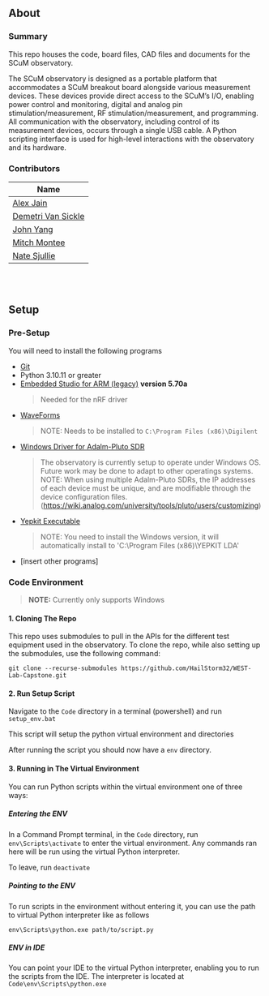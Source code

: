 ## About

### Summary
This repo houses the code, board files, CAD files and documents for the SCuM observatory.

The SCuM observatory is designed as a portable platform that accommodates a SCuM breakout board alongside various measurement devices. These devices provide direct access to the SCuM’s I/O, enabling power control and monitoring, digital and analog pin stimulation/measurement, RF stimulation/measurement, and programming. All communication with the observatory, including control of its measurement devices, occurs through a single USB cable. A Python scripting interface is used for high-level interactions with the observatory and its hardware.


### Contributors
| Name                  |
|-----------------------|
| [Alex Jain](https://github.com/ajainPSU)   |
| [Demetri Van Sickle](https://github.com/HailStorm32) |
| [John Yang](https://github.com/yan7-psu)  |
| [Mitch Montee](https://github.com/mmontee)  |
|[Nate Sjullie](https://github.com/nsjullie) |


<br>

<br>

## Setup

### Pre-Setup
You will need to install the following programs

 - [Git](https://git-scm.com/downloads/win)
 - Python 3.10.11 or greater
 - [Embedded Studio for ARM (legacy)](https://www.segger.com/downloads/embedded-studio/#ESforARM) **version 5.70a**
	 > Needed for the nRF driver
 -   [WaveForms](https://digilent.com/reference/software/waveforms/waveforms-3/start) 
	 > NOTE: Needs to be installed to `C:\Program Files (x86)\Digilent`
 - [Windows Driver for Adalm-Pluto SDR](https://wiki.analog.com/university/tools/pluto/drivers/windows)
   	 > The observatory is currently setup to operate under Windows OS. Future work may be done to adapt to other operatings systems.
     	 NOTE: When using multiple Adalm-Pluto SDRs, the IP addresses of each device must be unique, and are modifiable through the device configuration files. (https://wiki.analog.com/university/tools/pluto/users/customizing)
- [Yepkit Executable](https://www.yepkit.com/products/ykush)
	> NOTE: You need to install the Windows version, it will automatically install to 'C:\Program Files (x86)\YEPKIT LDA'
- [insert other programs]

### Code Environment

> **NOTE:** Currently only supports Windows

#### 1. Cloning The Repo
This repo uses submodules to pull in the APIs for the different test equipment used in the observatory. To clone the repo, while also setting up the submodules, use the following command:

    git clone --recurse-submodules https://github.com/HailStorm32/WEST-Lab-Capstone.git

#### 2. Run Setup Script
Navigate to the `Code` directory in a terminal (powershell) and run `setup_env.bat`

This script will setup the python virtual environment and directories

After running the script you should now have a `env` directory. 

#### 3.  Running in The Virtual Environment
You can run Python scripts within the virtual environment one of three ways:

##### Entering the ENV
In a Command Prompt terminal, in the `Code` directory, run `env\Scripts\activate` to enter the virtual environment. Any commands ran here will be run using the virtual Python interpreter. 

To leave, run `deactivate`

##### Pointing to the ENV
To run scripts in the environment without entering it, you can use the path to virtual Python interpreter like as follows

    env\Scripts\python.exe path/to/script.py

##### ENV in IDE
You can point your IDE to the virtual Python interpreter, enabling you to run the scripts from the IDE.
The interpreter is located at `Code\env\Scripts\python.exe`
